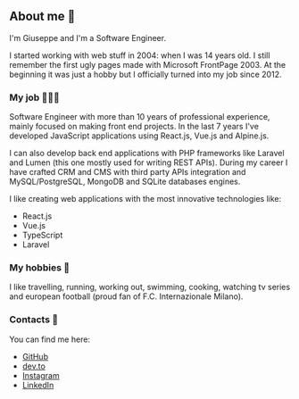## About me 🤙

I'm Giuseppe and I'm a Software Engineer.

I started working with web stuff in 2004: when I was 14 years old. I still remember the first ugly pages made with Microsoft FrontPage 2003. At the beginning it was just a hobby but I officially turned into my job since 2012.

### My job 🧑🏻‍💻

Software Engineer with more than 10 years of professional experience, mainly focused on making front end projects.
In the last 7 years I've developed JavaScript applications using React.js, Vue.js and Alpine.js.

I can also develop back end applications with PHP frameworks like Laravel and Lumen (this one mostly used for writing REST APIs).
During my career I have crafted CRM and CMS with third party APIs integration and MySQL/PostgreSQL, MongoDB and SQLite databases engines.

I like creating web applications with the most innovative technologies like:
- React.js
- Vue.js
- TypeScript
- Laravel

### My hobbies 🚀

I like travelling, running, working out, swimming, cooking, watching tv series and european football (proud fan of F.C. Internazionale Milano).

### Contacts 💌

You can find me here:

- [GitHub](https://github.com/Sanfra1407)
- [dev.to](https://dev.to/Sanfra1407/)
- [Instagram](https://instagram.com/Sanfra1407)
- [LinkedIn](https://www.linkedin.com/in/giuseppesanfrancesco)
